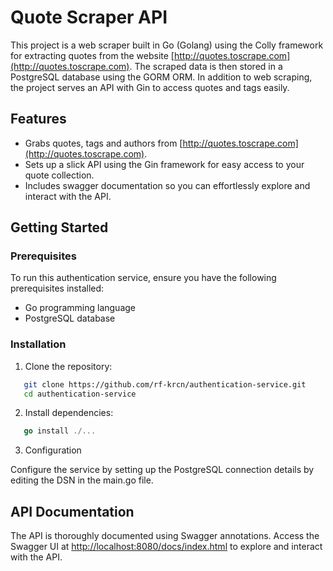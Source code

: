 # Quote Scraper API


This project is a web scraper built in Go (Golang) using the Colly framework for extracting quotes from the website [http://quotes.toscrape.com](http://quotes.toscrape.com). The scraped data is then stored in a PostgreSQL database using the GORM ORM. In addition to web scraping, the project serves an API with Gin to access quotes and tags easily.


## Features
  -   Grabs quotes, tags and authors from [http://quotes.toscrape.com](http://quotes.toscrape.com).
   -   Sets up a slick API using the Gin framework for easy access to your quote collection. 
   -   Includes swagger documentation so you can effortlessly explore and interact with the API.


## Getting Started

### Prerequisites

To run this authentication service, ensure you have the following prerequisites installed:

- Go programming language
- PostgreSQL database 

### Installation

1. Clone the repository:

```bash
   git clone https://github.com/rf-krcn/authentication-service.git
   cd authentication-service
```
2. Install dependencies:
```go
   go install ./...
```
3. Configuration

Configure the service by setting up the PostgreSQL connection details by editing the DSN in the main.go file.


## API Documentation<a id="api-doc"></a>

The API is thoroughly documented using Swagger annotations. Access the Swagger UI at [http://localhost:8080/docs/index.html](http://localhost:8080/docs/index.html) to explore and interact with the API.
